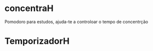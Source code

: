 # concentraH
Pomodoro para estudos, ajuda-te a controloar o tempo de concentrção


# TemporizadorH

```
    
```
